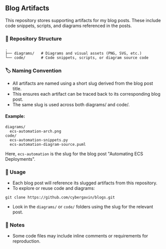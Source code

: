 ## Blog Artifacts

This repository stores supporting artifacts for my blog posts. These include code snippets, scripts, and diagrams referenced in the posts.

### 📂 Repository Structure
```
.
├── diagrams/   # Diagrams and visual assets (PNG, SVG, etc.)
└── code/       # Code snippets, scripts, or diagram source code
```

### 🏷️ Naming Convention

- All artifacts are named using a short slug derived from the blog post title.
- This ensures each artifact can be traced back to its corresponding blog post.
- The same slug is used across both diagrams/ and code/.

#### Example:
```
diagrams/
  ecs-automation-arch.png
code/
  ecs-automation-snippets.py
  ecs-automation-diagram-source.puml
```
Here, `ecs-automation` is the slug for the blog post "Automating ECS Deployments".

### 🔗 Usage

- Each blog post will reference its slugged artifacts from this repository.
- To explore or reuse code and diagrams:

```
git clone https://github.com/cybergavin/blogs.git
```
- Look in the `diagrams/` or `code/` folders using the slug for the relevant post.

### 📝 Notes

- Some code files may include inline comments or requirements for reproduction.
